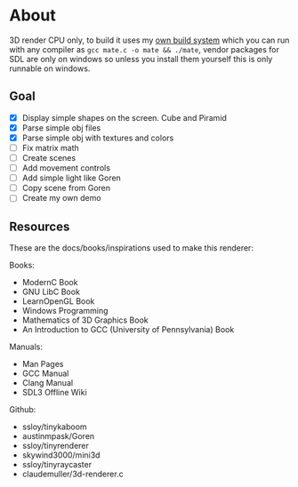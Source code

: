 # About
3D render CPU only, to build it uses my [own build system](https://github.com/TomasBorquez/mate.h) which you can run with any compiler as `gcc mate.c -o mate && ./mate`,
vendor packages for SDL are only on windows so unless you install them yourself this is only runnable on windows.

## Goal
- [x] Display simple shapes on the screen. Cube and Piramid
- [x] Parse simple obj files
- [x] Parse simple obj with textures and colors
- [ ] Fix matrix math
- [ ] Create scenes
- [ ] Add movement controls
- [ ] Add simple light like Goren
- [ ] Copy scene from Goren
- [ ] Create my own demo

## Resources
These are the docs/books/inspirations used to make this renderer:

Books:
- ModernC Book 
- GNU LibC Book
- LearnOpenGL Book
- Windows Programming
- Mathematics of 3D Graphics Book
- An Introduction to GCC (University of Pennsylvania) Book

Manuals:
- Man Pages
- GCC Manual
- Clang Manual
- SDL3 Offline Wiki

Github:
- ssloy/tinykaboom
- austinmpask/Goren
- ssloy/tinyrenderer
- skywind3000/mini3d
- ssloy/tinyraycaster
- claudemuller/3d-renderer.c
